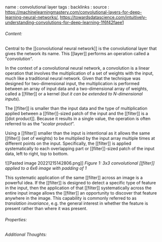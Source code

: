 name : convolutional layer
tags : 
backlinks : 
source : https://machinelearningmastery.com/convolutional-layers-for-deep-learning-neural-networks/, https://towardsdatascience.com/intuitively-understanding-convolutions-for-deep-learning-1f6f42faee1

###### Content:
Central to the [[convolutional neural network]] is the convolutional layer that gives the network its name. This [[layer]] performs an operation called a “_convolution_“.

In the context of a convolutional neural network, a convolution is a linear operation that involves the multiplication of a set of weights with the input, much like a traditional neural network. Given that the technique was designed for two-dimensional input, the multiplication is performed between an array of input data and a two-dimensional array of weights, called a [[filter]] or a kernel (*but it can be extended to N-dimensional inputs*).

The [[filter]] is smaller than the input data and the type of multiplication applied between a [[filter]]-sized patch of the input and the [[filter]] is a [[dot product]]. Because it results in a single value, the operation is often referred to as the “_scalar product_“.

Using a [[filter]] smaller than the input is intentional as it allows the same [[filter]] (set of weights) to be multiplied by the input array multiple times at different points on the input. Specifically, the [[filter]] is applied systematically to each overlapping part or [[filter]]-sized patch of the input data, left to right, top to bottom.

![[Pasted image 20221215142806.png]]
*Figure 1: 3x3 convolutional [[filter]] applied to a 6x6 image with padding of 1*

This systematic application of the same [[filter]] across an image is a powerful idea. If the [[filter]] is designed to detect a specific type of feature in the input, then the application of that [[filter]] systematically across the entire input image allows the [[filter]] an opportunity to discover that feature anywhere in the image. This capability is commonly referred to as *translation invariance*, e.g. the general interest in whether the feature is present rather than where it was present.

###### Properties:


###### Additional Thoughts:
